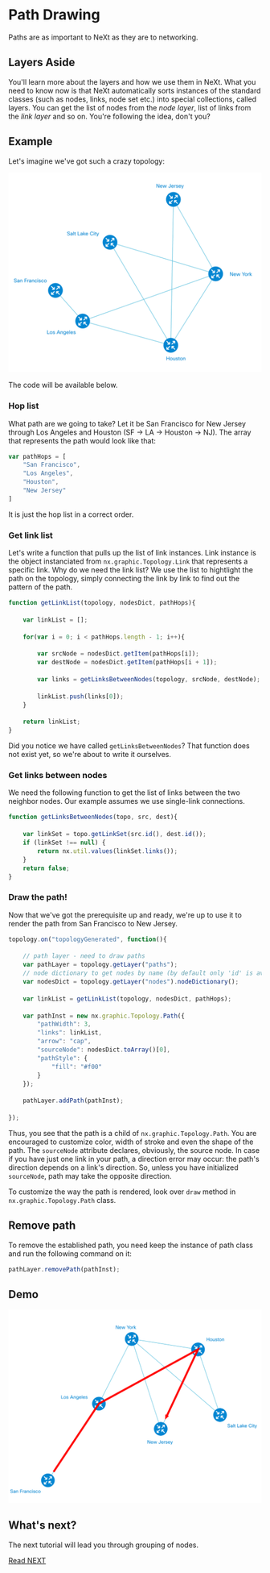 # Path Drawing
Paths are as important to NeXt as they are to networking. 

## Layers Aside
You'll learn more about the layers and how we use them in NeXt. What you need to know now is that NeXt automatically sorts instances of the standard classes (such as nodes, links, node set etc.) into special collections, called layers. You can get the list of nodes from the *node layer*, list of links from the *link layer* and so on. You're following the idea, don't you?

## Example
Let's imagine we've got such a crazy topology:

![](../images/tutorial-003-04/topology-image.png)

The code will be available below.

### Hop list

What path are we going to take? Let it be San Francisco for New Jersey through Los Angeles and Houston (SF -> LA -> Houston -> NJ). The array that represents the path would look like that:

```JavaScript
var pathHops = [
	"San Francisco",
	"Los Angeles",
	"Houston",
	"New Jersey"
]
```

It is just the hop list in a correct order.

### Get link list
Let's write a function that pulls up the list of link instances. Link instance is the object instanciated from ```nx.graphic.Topology.Link``` that represents a specific link. Why do we need the link list? We use the list to hightlight the path on the topology, simply connecting the link by link to find out the pattern of the path.

```JavaScript
function getLinkList(topology, nodesDict, pathHops){

	var linkList = [];

	for(var i = 0; i < pathHops.length - 1; i++){

		var srcNode = nodesDict.getItem(pathHops[i]);
		var destNode = nodesDict.getItem(pathHops[i + 1]);

		var links = getLinksBetweenNodes(topology, srcNode, destNode);

		linkList.push(links[0]);
	}

	return linkList;
}
```

Did you notice we have called ```getLinksBetweenNodes```? That function does not exist yet, so we're about to write it ourselves.

### Get links between nodes

We need the following function to get the list of links between the two neighbor nodes. Our example assumes we use single-link connections.

```JavaScript
function getLinksBetweenNodes(topo, src, dest){

	var linkSet = topo.getLinkSet(src.id(), dest.id());
	if (linkSet !== null) {
		return nx.util.values(linkSet.links());
	}
	return false;
}
```

### Draw the path!

Now that we've got the prerequisite up and ready, we're up to use it to render the path from San Francisco to New Jersey.

```JavaScript
topology.on("topologyGenerated", function(){

	// path layer - need to draw paths
	var pathLayer = topology.getLayer("paths");
	// node dictionary to get nodes by name (by default only 'id' is available)
	var nodesDict = topology.getLayer("nodes").nodeDictionary();

	var linkList = getLinkList(topology, nodesDict, pathHops);

	var pathInst = new nx.graphic.Topology.Path({
		"pathWidth": 3,
		"links": linkList,
		"arrow": "cap",
		"sourceNode": nodesDict.toArray()[0],
		"pathStyle": {
			"fill": "#f00"
		}
	});

	pathLayer.addPath(pathInst);

});
```

Thus, you see that the path is a child of ```nx.graphic.Topology.Path```. You are encouraged to customize color, width of stroke and even the shape of the path. The ```sourceNode``` attribute declares, obviously, the source node. In case if you have just one link in your path, a direction error may occur: the path's direction depends on a link's direction. So, unless you have initialized ```sourceNode```, path may take the opposite direction.

To customize the way the path is rendered, look over ```draw``` method in ```nx.graphic.Topology.Path``` class.

## Remove path
To remove the established path, you need keep the instance of path class and run the following command on it:

```JavaScript
pathLayer.removePath(pathInst);
```

## Demo
![](../images/tutorial-003-04/topology-path.png)

## What's next?
The next tutorial will lead you through grouping of nodes.

[Read NEXT](./tutorial-003-04.md)